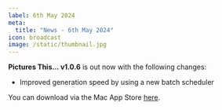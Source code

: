 ```yaml
---
label: 6th May 2024
meta:
  title: "News - 6th May 2024"
icon: broadcast
image: /static/thumbnail.jpg
---
```


**Pictures This... v1.0.6** is out now with the following changes:

- Improved generation speed by using a new batch scheduler

You can download via the Mac App Store [here](https://apps.apple.com/au/app/picture-this/id6466822042?mt=12).